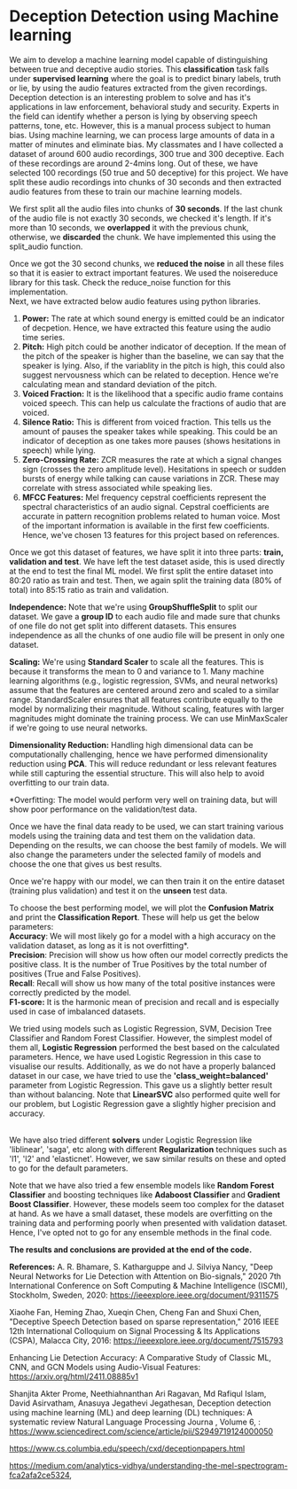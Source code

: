 # Deception Detection using Machine learning

We aim to develop a machine learning model capable of distinguishing between true and deceptive audio stories. This **classification** task falls under **supervised learning** where the goal is to predict binary labels, truth or lie, by using the audio features extracted from the given recordings.
Deception detection is an interesting problem to solve and has it's applications in law enforcement, behavioral study and security. Experts in the field can identify whether a person is lying by observing speech patterns, tone, etc. However, this is a manual process subject to human bias. Using machine learning, we can process large amounts of data in a matter of minutes and eliminate bias.
My classmates and I have collected a dataset of around 600 audio recordings, 300 true and 300 deceptive. Each of these recordings are around 2-4mins long. Out of these, we have selected 100 recordings (50 true and 50 deceptive) for this project. We have split these audio recordings into chunks of 30 seconds and then extracted audio features from these to train our machine learning models.

We first split all the audio files into chunks of **30 seconds**. If the last chunk of the audio file is not exactly 30 seconds, we checked it's length. If it's more than 10 seconds, we **overlapped** it with the previous chunk, otherwise, we **discarded** the chunk. We have implemented this using the split_audio function.

Once we got the 30 second chunks, we **reduced the noise** in all these files so that it is easier to extract important features. We used the noisereduce library for this task. Check the reduce_noise function for this implementation.
<br>Next, we have extracted below audio features using python libraries.
1. **Power:** The rate at which sound energy is emitted could be an indicator of decpetion. Hence, we have extracted this feature using the audio time series.
2. **Pitch:** High pitch could be another indicator of deception. If the mean of the pitch of the speaker is higher than the baseline, we can say that the speaker is lying. Also, if the variablity in the pitch is high, this could also suggest nervousness which can be related to deception. Hence we're calculating mean and standard deviation of the pitch.
3. **Voiced Fraction:** It is the likelihood that a specific audio frame contains voiced speech. This can help us calculate the fractions of audio that are voiced.
4. **Silence Ratio:** This is different from voiced fraction. This tells us the amount of pauses the speaker takes while speaking. This could be an indicator of deception as one takes more pauses (shows hesitations in speech) while lying. 
5. **Zero-Crossing Rate:** ZCR measures the rate at which a signal changes sign (crosses the zero amplitude level). Hesitations in speech or sudden bursts of energy while talking can cause variations in ZCR. These may correlate with stress associated while speaking lies. 
6. **MFCC Features:** Mel frequency cepstral coefficients represent the spectral characteristics of an audio signal. Cepstral coefficients are accurate in pattern recognition problems related to human voice. Most of the important information is available in the first few coefficients. Hence, we've chosen 13 features for this project based on references.

Once we got this dataset of features, we have split it into three parts: **train, validation and test**. We have left the test dataset aside, this is used directly at the end to test the final ML model.
We first split the entire dataset into 80:20 ratio as train and test. Then, we again split the training data (80% of total) into 85:15 ratio as train and validation.

**Independence:** Note that we're using **GroupShuffleSplit** to split our dataset. We gave a **group ID** to each audio file and made sure that chunks of one file do not get split into different datasets. This ensures independence as all the chunks of one audio file will be present in only one dataset.

**Scaling:** We're using **Standard Scaler** to scale all the features. This is because it transforms the mean to 0 and variance to 1. Many machine learning algorithms (e.g., logistic regression, SVMs, and neural networks) assume that the features are centered around zero and scaled to a similar range. StandardScaler ensures that all features contribute equally to the model by normalizing their magnitude. Without scaling, features with larger magnitudes might dominate the training process. We can use MinMaxScaler if we're going to use neural networks.

**Dimensionality Reduction:** Handling high dimensional data can be computationally challenging, hence we have performed dimensionality reduction using **PCA**. This will reduce redundant or less relevant features while still capturing the essential structure. This will also help to avoid overfitting to our train data.

*Overfitting: The model would perform very well on training data, but will show poor performance on the validation/test data.

Once we have the final data ready to be used, we can start training various models using the training data and test them on the validation data. Depending on the results, we can choose the best family of models. We will also change the parameters under the selected family of models and choose the one that gives us best results. 

Once we're happy with our model, we can then train it on the entire dataset (training plus validation) and test it on the **unseen** test data.

To choose the best performing model, we will plot the **Confusion Matrix** and print the **Classification Report**. These will help us get the below parameters:
<br>**Accuracy**: We will most likely go for a model with a high accuracy on the validation dataset, as long as it is not overfitting*. 
<br>**Precision**: Precision will show us how often our model correctly predicts the positive class. It is the number of True Positives by the total number of positives (True and False Positives).
<br>**Recall**: Recall will show us how many of the total positive instances were correctly predicted by the model.
<br>**F1-score:** It is the harmonic mean of precision and recall and is especially used in case of imbalanced datasets.

We tried using models such as Logistic Regression, SVM, Decision Tree Classifier and Random Forest Classifier. However, the simplest model of them all, **Logistic Regression** performed the best based on the calculated parameters. Hence, we have used Logistic Regression in this case to visualise our results. Additionally, as we do not have a properly balanced dataset in our case, we have tried to use the **'class_weight=balanced'** parameter from Logistic Regression. This gave us a slightly better result than without balancing. Note that **LinearSVC** also performed quite well for our problem, but Logistic Regression gave a slightly higher precision and accuracy.

<br> We have also tried different **solvers** under Logistic Regression like 'liblinear', 'saga', etc along with different **Regularization** techniques such as 'l1', 'l2' and 'elasticnet'. However, we saw similar results on these and opted to go for the default parameters. 

Note that we have also tried a few ensemble models like **Random Forest Classifier** and boosting techniques like **Adaboost Classifier** and **Gradient Boost Classifier**. However, these models seem too complex for the dataset at hand. As we have a small dataset, these models are overfitting on the training data and performing poorly when presented with validation dataset. Hence, I've opted not to go for any ensemble methods in the final code. 

**The results and conclusions are provided at the end of the code.**


**References:**
A. R. Bhamare, S. Katharguppe and J. Silviya Nancy, "Deep Neural Networks for Lie Detection with Attention on Bio-signals," 2020 7th International Conference on Soft Computing & Machine Intelligence (ISCMI), Stockholm, Sweden, 2020: https://ieeexplore.ieee.org/document/9311575

Xiaohe Fan, Heming Zhao, Xueqin Chen, Cheng Fan and Shuxi Chen, "Deceptive Speech Detection based on sparse representation," 2016 IEEE 12th International Colloquium on Signal Processing & Its Applications (CSPA), Malacca City, 2016: https://ieeexplore.ieee.org/document/7515793

Enhancing Lie Detection Accuracy: A Comparative Study of Classic ML, CNN, and GCN Models using Audio-Visual Features: https://arxiv.org/html/2411.08885v1

Shanjita Akter Prome, Neethiahnanthan Ari Ragavan, Md Rafiqul Islam, David Asirvatham, Anasuya Jegathevi Jegathesan, 
Deception detection using machine learning (ML) and deep learning (DL) techniques: A systematic review 
Natural Language Processing Journa ,
Volume 6,
: https://www.sciencedirect.com/science/article/pii/S2949719124000050

https://www.cs.columbia.edu/speech/cxd/deceptionpapers.html

https://medium.com/analytics-vidhya/understanding-the-mel-spectrogram-fca2afa2ce5324,